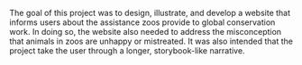 The goal of this project was to design, illustrate, and develop a website that informs users about the assistance zoos provide to global conservation work. In doing so, the website also needed to address the misconception that animals in zoos are unhappy or mistreated. It was also intended that the project take the user through a longer, storybook-like narrative. 
